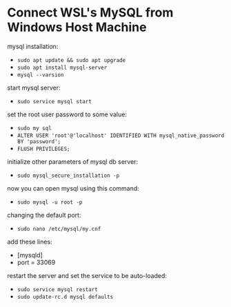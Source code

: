 # Connect WSL's MySQL from Windows Host Machine

mysql installation:
- `sudo apt update && sudo apt upgrade`
- `sudo apt install mysql-server`
- `mysql --varsion`

start mysql server:
- `sudo service mysql start`

set the root user password to some value:
- `sudo my sql`
- `ALTER USER 'root'@'localhost' IDENTIFIED WITH mysql_native_password BY 'password';`
- `FLUSH PRIVILEGES;`

initialize other parameters of mysql db server:
- `sudo mysql_secure_installation -p`

now you can open mysql using this command:
- `sudo mysql -u root -p`

changing the default port:
- `sudo nano /etc/mysql/my.cnf`

add these lines:
- [mysqld]
- port = 33069

restart the server and set the service to be auto-loaded:
- `sudo service mysql restart`
- `sudo update-rc.d mysql defaults`
